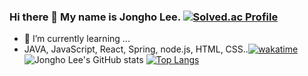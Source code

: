 ### Hi there 👋 My name is Jongho Lee. [![Solved.ac Profile](http://mazassumnida.wtf/api/v2/generate_badge?boj=devfrank)](https://solved.ac/devfrank/)
- 🌱 I’m currently learning ...
- JAVA, JavaScript, React, Spring, node.js, HTML, CSS..[![wakatime](https://wakatime.com/badge/user/fab11908-f2ab-4476-8057-2f6505465ffb.svg)](https://wakatime.com/@fab11908-f2ab-4476-8057-2f6505465ffb) ![Jongho Lee's GitHub stats](https://github-readme-stats.vercel.app/api?username=DevFrank9&show_icons=true&theme=dark) [![Top Langs](https://github-readme-stats.vercel.app/api/top-langs/?username=Devfrank9&layout=compact&theme=dark)](https://github.com/anuraghazra/github-readme-stats)

<!--
**DevFrank9/DevFrank9** is a ✨ _special_ ✨ repository because its `README.md` (this file) appears on your GitHub profile.

Here are some ideas to get you started:

- 🔭 I’m currently working on ...
- 👯 I’m looking to collaborate on ...
- 🤔 I’m looking for help with ...
- 💬 Ask me about ...
- 📫 How to reach me: ...
- 😄 Pronouns: ...
- ⚡ Fun fact: ...
-->
